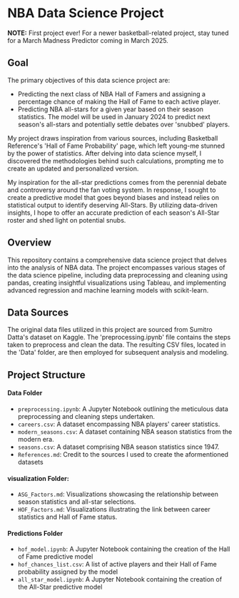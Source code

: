 # NBA Data Science Project

**NOTE:** First project ever! For a newer basketball-related project, stay tuned for a March Madness Predictor coming in March 2025.

## Goal
The primary objectives of this data science project are:
- Predicting the next class of NBA Hall of Famers and assigning a percentage chance of making the Hall of Fame to each active player.
- Predicting NBA all-stars for a given year based on their season statistics. The model will be used in January 2024 to predict next season's all-stars and potentially settle debates over 'snubbed' players.

My project draws inspiration from various sources, including Basketball Reference's 'Hall of Fame Probability' page, which left young-me stunned by the power of statistics. After delving into data science myself, I discovered the methodologies behind such calculations, prompting me to create an updated and personalized version.

My inspiration for the all-star predictions comes from the perennial debate and controversy around the fan voting system. In response, I sought to create a predictive model that goes beyond biases and instead relies on statistical output to identify deserving All-Stars. By utilizing data-driven insights, I hope to offer an accurate prediction of each season's All-Star roster and shed light on potential snubs. 

## Overview
This repository contains a comprehensive data science project that delves into the analysis of NBA data. The project encompasses various stages of the data science pipeline, including data preprocessing and cleaning using pandas, creating insightful visualizations using Tableau, and implementing advanced regression and machine learning models with scikit-learn.

## Data Sources
The original data files utilized in this project are sourced from Sumitro Datta's dataset on Kaggle. The 'preprocessing.ipynb' file contains the steps taken to preprocess and clean the data. The resulting CSV files, located in the 'Data' folder, are then employed for subsequent analysis and modeling.

## Project Structure
#### Data Folder
  - `preprocessing.ipynb`: A Jupyter Notebook outlining the meticulous data preprocessing and cleaning steps undertaken.
  - `careers.csv`: A dataset encompassing NBA players' career statistics.
  - `modern_seasons.csv`: A dataset containing NBA season statistics from the modern era.
  - `seasons.csv`: A dataset comprising NBA season statistics since 1947.
  - `References.md`: Credit to the sources I used to create the aformentioned datasets

#### visualization Folder:
  - `ASG_Factors.md`: Visualizations showcasing the relationship between season statistics and all-star selections.
  - `HOF_Factors.md`: Visualizations illustrating the link between career statistics and Hall of Fame status.

#### Predictions Folder
  - `hof_model.ipynb`: A Jupyter Notebook containing the creation of the Hall of Fame predictive model
  - `hof_chances_list.csv`: A list of active players and their Hall of Fame probability assigned by the model
  - `all_star_model.ipynb`: A Jupyter Notebook containing the creation of the All-Star predictive model


